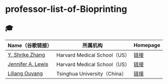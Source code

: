# professor-list-of-Bioprinting
## 🎓 

| Name（谷歌链接） | 所属机构 | Homepage |
|--------------|----------|------------|
| [Y. Shrike Zhang](https://scholar.google.com/citations?hl=zh-CN&user=qnEhC_EAAAAJ) | Harvard Medical School（US） | [链接]([https://zhanglab.lab.mcgill.ca/](https://shrikezhang.com/publications/publications)) |
| [Jennifer A. Lewis](https://scholar.google.com/citations?hl=en&user=Wdny3bkAAAAJ) | Harvard Medical School（US） | [链接](https://lewisgroup.seas.harvard.edu/publications) |
| [Liliang Ouyang](https://scholar.google.com/citations?user=06FvzqQAAAAJ&hl=en) | Tsinghua University（China） | [链接](https://llouyang.com/publications/) |
